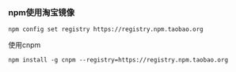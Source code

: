 ### npm使用淘宝镜像

```shell
npm config set registry https://registry.npm.taobao.org
```

使用cnpm

```shell
npm install -g cnpm --registry=https://registry.npm.taobao.org
```

